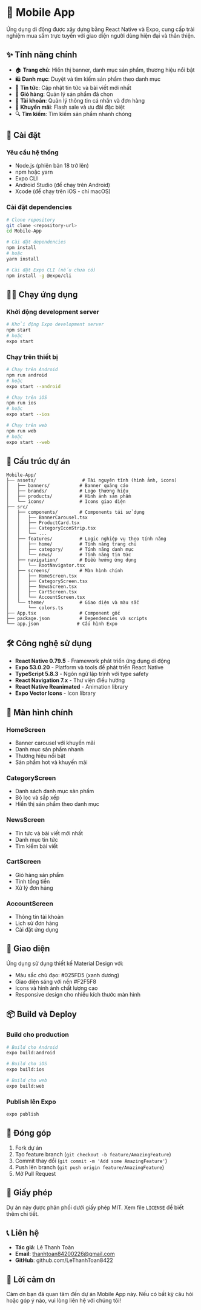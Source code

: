 # 📱 Mobile App

Ứng dụng di động được xây dựng bằng React Native và Expo, cung cấp trải nghiệm mua sắm trực tuyến với giao diện người dùng hiện đại và thân thiện.

## ✨ Tính năng chính

- 🏠 **Trang chủ**: Hiển thị banner, danh mục sản phẩm, thương hiệu nổi bật
- 🛍️ **Danh mục**: Duyệt và tìm kiếm sản phẩm theo danh mục
- 📰 **Tin tức**: Cập nhật tin tức và bài viết mới nhất
- 🛒 **Giỏ hàng**: Quản lý sản phẩm đã chọn
- 👤 **Tài khoản**: Quản lý thông tin cá nhân và đơn hàng
- 🎯 **Khuyến mãi**: Flash sale và ưu đãi đặc biệt
- 🔍 **Tìm kiếm**: Tìm kiếm sản phẩm nhanh chóng

## 🚀 Cài đặt

### Yêu cầu hệ thống

- Node.js (phiên bản 18 trở lên)
- npm hoặc yarn
- Expo CLI
- Android Studio (để chạy trên Android)
- Xcode (để chạy trên iOS - chỉ macOS)

### Cài đặt dependencies

```bash
# Clone repository
git clone <repository-url>
cd Mobile-App

# Cài đặt dependencies
npm install
# hoặc
yarn install

# Cài đặt Expo CLI (nếu chưa có)
npm install -g @expo/cli
```

## 🏃‍♂️ Chạy ứng dụng

### Khởi động development server

```bash
# Khởi động Expo development server
npm start
# hoặc
expo start
```

### Chạy trên thiết bị

```bash
# Chạy trên Android
npm run android
# hoặc
expo start --android

# Chạy trên iOS
npm run ios
# hoặc
expo start --ios

# Chạy trên web
npm run web
# hoặc
expo start --web
```

## 📱 Cấu trúc dự án

```
Mobile-App/
├── assets/                 # Tài nguyên tĩnh (hình ảnh, icons)
│   ├── banners/           # Banner quảng cáo
│   ├── brands/            # Logo thương hiệu
│   ├── products/          # Hình ảnh sản phẩm
│   └── icons/             # Icons giao diện
├── src/
│   ├── components/        # Components tái sử dụng
│   │   ├── BannerCarousel.tsx
│   │   ├── ProductCard.tsx
│   │   ├── CategoryIconStrip.tsx
│   │   └── ...
│   ├── features/          # Logic nghiệp vụ theo tính năng
│   │   ├── home/          # Tính năng trang chủ
│   │   ├── category/      # Tính năng danh mục
│   │   └── news/          # Tính năng tin tức
│   ├── navigation/        # Điều hướng ứng dụng
│   │   └── RootNavigator.tsx
│   ├── screens/           # Màn hình chính
│   │   ├── HomeScreen.tsx
│   │   ├── CategoryScreen.tsx
│   │   ├── NewsScreen.tsx
│   │   ├── CartScreen.tsx
│   │   └── AccountScreen.tsx
│   └── theme/             # Giao diện và màu sắc
│       └── colors.ts
├── App.tsx                # Component gốc
├── package.json           # Dependencies và scripts
└── app.json              # Cấu hình Expo
```

## 🛠️ Công nghệ sử dụng

- **React Native 0.79.5** - Framework phát triển ứng dụng di động
- **Expo 53.0.20** - Platform và tools để phát triển React Native
- **TypeScript 5.8.3** - Ngôn ngữ lập trình với type safety
- **React Navigation 7.x** - Thư viện điều hướng
- **React Native Reanimated** - Animation library
- **Expo Vector Icons** - Icon library

## 📱 Màn hình chính

### HomeScreen

- Banner carousel với khuyến mãi
- Danh mục sản phẩm nhanh
- Thương hiệu nổi bật
- Sản phẩm hot và khuyến mãi

### CategoryScreen

- Danh sách danh mục sản phẩm
- Bộ lọc và sắp xếp
- Hiển thị sản phẩm theo danh mục

### NewsScreen

- Tin tức và bài viết mới nhất
- Danh mục tin tức
- Tìm kiếm bài viết

### CartScreen

- Giỏ hàng sản phẩm
- Tính tổng tiền
- Xử lý đơn hàng

### AccountScreen

- Thông tin tài khoản
- Lịch sử đơn hàng
- Cài đặt ứng dụng

## 🎨 Giao diện

Ứng dụng sử dụng thiết kế Material Design với:

- Màu sắc chủ đạo: #025FD5 (xanh dương)
- Giao diện sáng với nền #F2F5F8
- Icons và hình ảnh chất lượng cao
- Responsive design cho nhiều kích thước màn hình

## 📦 Build và Deploy

### Build cho production

```bash
# Build cho Android
expo build:android

# Build cho iOS
expo build:ios

# Build cho web
expo build:web
```

### Publish lên Expo

```bash
expo publish
```

## 🤝 Đóng góp

1. Fork dự án
2. Tạo feature branch (`git checkout -b feature/AmazingFeature`)
3. Commit thay đổi (`git commit -m 'Add some AmazingFeature'`)
4. Push lên branch (`git push origin feature/AmazingFeature`)
5. Mở Pull Request

## 📄 Giấy phép

Dự án này được phân phối dưới giấy phép MIT. Xem file `LICENSE` để biết thêm chi tiết.

## 📞 Liên hệ

- **Tác giả**: Lê Thanh Toàn
- **Email**: thanhtoan84200226@gmail.com
- **GitHub**: github.com/LeThanhToan8422

## 🙏 Lời cảm ơn

Cảm ơn bạn đã quan tâm đến dự án Mobile App này. Nếu có bất kỳ câu hỏi hoặc góp ý nào, vui lòng liên hệ với chúng tôi!
